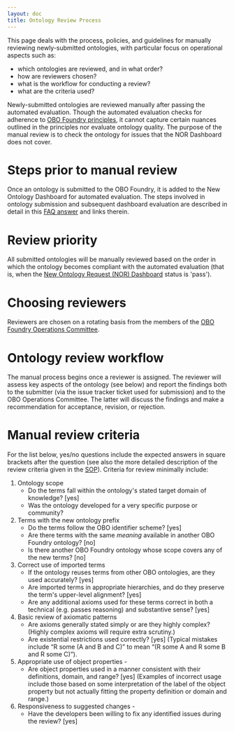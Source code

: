 ```yaml
---
layout: doc
title: Ontology Review Process
---
```


This page deals with the process, policies, and guidelines for manually reviewing newly-submitted ontologies, with particular focus on operational aspects such as:

- which ontologies are reviewed, and in what order?
- how are reviewers chosen?
- what is the workflow for conducting a review?
- what are the criteria used?

Newly-submitted ontologies are reviewed manually after passing the automated evaluation. Though the automated evaluation checks for adherence to [OBO Foundry principles](http://www.obofoundry.org/principles/fp-000-summary.html), it cannot capture certain nuances outlined in the principles nor evaluate ontology quality. The purpose of the manual review is to check the ontology for issues that the NOR Dashboard does not cover.

# Steps prior to manual review

Once an ontology is submitted to the OBO Foundry, it is added to the New Ontology Dashboard for automated evaluation. The steps involved in ontology submission and subsequent dashboard evaluation are described in detail in this [FAQ answer](http://obofoundry.org/faq/how-do-i-register-my-ontology.html) and links therein.

# Review priority

All submitted ontologies will be manually reviewed based on the order in which the ontology becomes compliant with the automated evaluation (that is, when the [New Ontology Request (NOR) Dashboard](http://obofoundry.org/obo-nor.github.io/dashboard/index.html) status is 'pass').

# Choosing reviewers

Reviewers are chosen on a rotating basis from the members of the [OBO Foundry Operations Committee](http://obofoundry.org/docs/Membership.html).

# Ontology review workflow

The manual process begins once a reviewer is assigned. The reviewer will assess key aspects of the ontology (see below) and report the findings both to the submitter (via the issue tracker ticket used for submission) and to the OBO Operations Committee. The latter will discuss the findings and make a recommendation for acceptance, revision, or rejection.

# Manual review criteria

For the list below, yes/no questions include the expected answers in square brackets after the question (see also the more detailed description of the review criteria given in the [SOP](http://obofoundry.org/docs/SOP.html#ROOM)). Criteria for review minimally include:

1. Ontology scope
   - Do the terms fall within the ontology's stated target domain of knowledge? [yes]
   - Was the ontology developed for a very specific purpose or community?
2. Terms with the new ontology prefix
   - Do the terms follow the OBO identifier scheme? [yes]
   - Are there terms with the same <i>meaning</i> available in another OBO Foundry ontology? [no]
   - Is there another OBO Foundry ontology whose scope covers any of the new terms? [no]
3. Correct use of imported terms
   - If the ontology reuses terms from other OBO ontologies, are they used accurately? [yes] 
   - Are imported terms in appropriate hierarchies, and do they preserve the term's upper-level alignment? [yes]
   - Are any additional axioms used for these terms correct in both a technical (e.g. passes reasoning) and substantive sense? [yes]
4. Basic review of axiomatic patterns
   - Are axioms generally stated simply or are they highly complex? (Highly complex axioms will require extra scrutiny.)
   - Are existential restrictions used correctly? [yes] (Typical mistakes include “R some (A and B and C)” to mean “(R some A and R some B and R some C)”).
5. Appropriate use of object properties - 
   - Are object properties used in a manner consistent with their definitions, domain, and range? [yes] (Examples of incorrect usage include those based on some interpretation of the label of the object property but not actually fitting the property definition or domain and range.)
6. Responsiveness to suggested changes - 
   - Have the developers been willing to fix any identified issues during the review? [yes]



